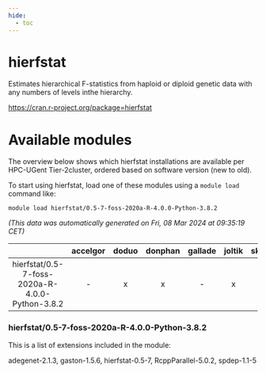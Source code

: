 ```yaml
---
hide:
  - toc
---
```


hierfstat
=========


Estimates hierarchical F-statistics from haploid or diploid genetic data with any numbers of levels inthe hierarchy.

https://cran.r-project.org/package=hierfstat
# Available modules


The overview below shows which hierfstat installations are available per HPC-UGent Tier-2cluster, ordered based on software version (new to old).

To start using hierfstat, load one of these modules using a `module load` command like:

```shell
module load hierfstat/0.5-7-foss-2020a-R-4.0.0-Python-3.8.2
```

*(This data was automatically generated on Fri, 08 Mar 2024 at 09:35:19 CET)*  

| |accelgor|doduo|donphan|gallade|joltik|skitty|
| :---: | :---: | :---: | :---: | :---: | :---: | :---: |
|hierfstat/0.5-7-foss-2020a-R-4.0.0-Python-3.8.2|-|x|x|-|x|x|


### hierfstat/0.5-7-foss-2020a-R-4.0.0-Python-3.8.2

This is a list of extensions included in the module:

adegenet-2.1.3, gaston-1.5.6, hierfstat-0.5-7, RcppParallel-5.0.2, spdep-1.1-5